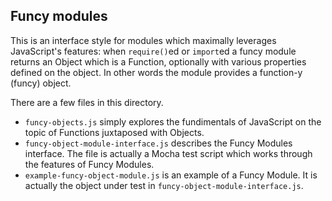 ## Funcy modules

This is an interface style for modules which maximally leverages JavaScript's features: when `require()`ed or `import`ed a funcy module returns an Object which is a Function, optionally with various properties defined on the object. In other words the module provides a function-y (funcy) object.

There are a few files in this directory.
- `funcy-objects.js` simply explores the fundimentals of JavaScript on the topic of Functions juxtaposed with Objects.
- `funcy-object-module-interface.js` describes the Funcy Modules interface. The file is actually a Mocha test script which works through the features of Funcy Modules.
- `example-funcy-object-module.js` is an example of a Funcy Module. It is actually the object under test in `funcy-object-module-interface.js`.

